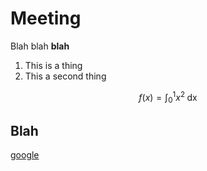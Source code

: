 # Meeting

Blah blah **blah**

1. This is a thing
2. This a second thing

$$ f(x) = \int_0^1 x^2 \;\textrm{dx} $$

## Blah

[google](http://www.google.com)
